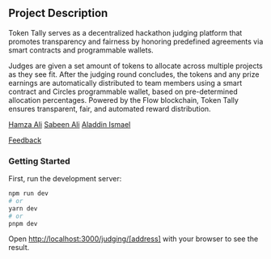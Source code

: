 ## Project Description

Token Tally serves as a decentralized hackathon judging platform that promotes transparency and fairness by honoring predefined agreements via smart contracts and programmable wallets.

Judges are given a set amount of tokens to allocate across multiple projects as they see fit. After the judging round concludes, the tokens and any prize earnings are automatically distributed to team members using a smart contract and Circles programmable wallet, based on pre-determined allocation percentages. Powered by the Flow blockchain, Token Tally ensures transparent, fair, and automated reward distribution.

[Hamza Ali](https://www.linkedin.com/in/hamza-mohamed-ali/)
[Sabeen Ali](https://www.linkedin.com/in/sabeenali/)
[Aladdin Ismael](https://www.linkedin.com/in/aladdinismael/)

[Feedback](https://docs.google.com/document/d/1KMzNc6gft54Gd9sCg7rqGi22jMnvEm2FqQYarG_RYG0/edit?usp=sharing)

### Getting Started

First, run the development server:

```bash
npm run dev
# or
yarn dev
# or
pnpm dev
```

Open [http://localhost:3000/judging/[address]](http://localhost:3000/juding/[address]) with your browser to see the result.
